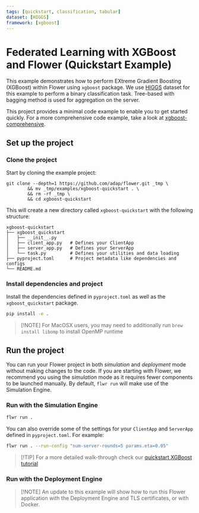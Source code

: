 ```yaml
---
tags: [quickstart, classification, tabular]
dataset: [HIGGS]
framework: [xgboost]
---
```


# Federated Learning with XGBoost and Flower (Quickstart Example)

This example demonstrates how to perform EXtreme Gradient Boosting (XGBoost) within Flower using `xgboost` package.
We use [HIGGS](https://archive.ics.uci.edu/dataset/280/higgs) dataset for this example to perform a binary classification task.
Tree-based with bagging method is used for aggregation on the server.

This project provides a minimal code example to enable you to get started quickly. For a more comprehensive code example, take a look at [xgboost-comprehensive](https://github.com/adap/flower/tree/main/examples/xgboost-comprehensive).

## Set up the project

### Clone the project

Start by cloning the example project:

```shell
git clone --depth=1 https://github.com/adap/flower.git _tmp \
        && mv _tmp/examples/xgboost-quickstart . \
        && rm -rf _tmp \
        && cd xgboost-quickstart
```

This will create a new directory called `xgboost-quickstart` with the following structure:

```shell
xgboost-quickstart
├── xgboost_quickstart
│   ├── __init__.py
│   ├── client_app.py   # Defines your ClientApp
│   ├── server_app.py   # Defines your ServerApp
│   └── task.py         # Defines your utilities and data loading
├── pyproject.toml      # Project metadata like dependencies and configs
└── README.md
```

### Install dependencies and project

Install the dependencies defined in `pyproject.toml` as well as the `xgboost_quickstart` package.

```bash
pip install -e .
```

> \[!NOTE\]
> For MacOSX users, you may need to additionally run `brew install libomp` to install OpenMP runtime

## Run the project

You can run your Flower project in both _simulation_ and _deployment_ mode without making changes to the code. If you are starting with Flower, we recommend you using the _simulation_ mode as it requires fewer components to be launched manually. By default, `flwr run` will make use of the Simulation Engine.

### Run with the Simulation Engine

```bash
flwr run .
```

You can also override some of the settings for your `ClientApp` and `ServerApp` defined in `pyproject.toml`. For example:

```bash
flwr run . --run-config "num-server-rounds=5 params.eta=0.05"
```

> \[!TIP\]
> For a more detailed walk-through check our [quickstart XGBoost tutorial](https://flower.ai/docs/framework/tutorial-quickstart-xgboost.html)

### Run with the Deployment Engine

> \[!NOTE\]
> An update to this example will show how to run this Flower application with the Deployment Engine and TLS certificates, or with Docker.
